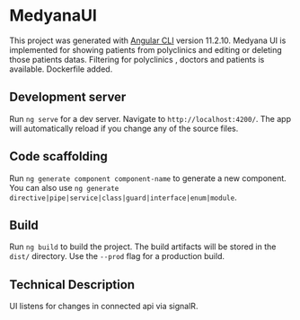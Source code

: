 # MedyanaUI

This project was generated with [Angular CLI](https://github.com/angular/angular-cli) version 11.2.10.
Medyana UI is implemented for showing patients from polyclinics and editing or deleting those patients datas.
Filtering for polyclinics , doctors and patients is available.
Dockerfile added.

## Development server

Run `ng serve` for a dev server. Navigate to `http://localhost:4200/`. The app will automatically reload if you change any of the source files.

## Code scaffolding

Run `ng generate component component-name` to generate a new component. You can also use `ng generate directive|pipe|service|class|guard|interface|enum|module`.

## Build

Run `ng build` to build the project. The build artifacts will be stored in the `dist/` directory. Use the `--prod` flag for a production build.

## Technical Description
UI listens for changes in connected api via signalR.
